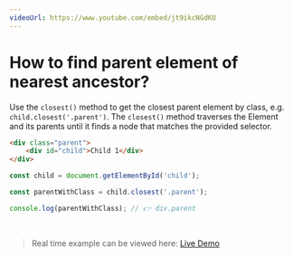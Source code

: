 ```yaml
---
videoUrl: https://www.youtube.com/embed/jt9ikcNGdKU
---
```


# How to find parent element of nearest ancestor?	

<v-click>

Use the `closest()` method to get the closest parent element by class, e.g. `child.closest('.parent')`. The `closest()` method traverses the Element and its parents until it finds a node that matches the provided selector.

</v-click>

<v-click>

```html
<div class="parent">
    <div id="child">Child 1</div>
</div>
```

</v-click>

<v-click>

```js {1|1,3|1,3,5|all}
const child = document.getElementById('child');

const parentWithClass = child.closest('.parent');

console.log(parentWithClass); // 👉️ div.parent
```

</v-click>


<br class="my-10"/>

<v-click>

> Real time example can be viewed here: <a href="/Javascript-DOM-in-Tamil/practices/A22.html" target="_blank">Live Demo</a>

</v-click>
